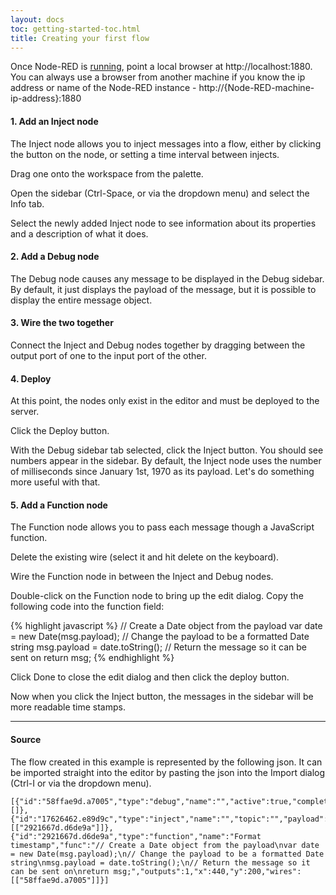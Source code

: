 ```yaml
---
layout: docs
toc: getting-started-toc.html
title: Creating your first flow
---
```


Once Node-RED is [running](running), point a local browser at  http://localhost:1880.
You can always use a browser from another machine if you know the ip address or name of
the Node-RED instance - http://{Node-RED-machine-ip-address}:1880

#### 1. Add an Inject node

The Inject node allows you to inject messages into a flow, either by clicking
the button on the node, or setting a time interval between injects.

Drag one onto the workspace from the palette.

Open the sidebar (Ctrl-Space, or via the dropdown menu) and select the Info tab.

Select the newly added Inject node to see information about its properties and a
description of what it does.

#### 2. Add a Debug node

The Debug node causes any message to be displayed in the Debug sidebar. By
default, it just displays the payload of the message, but it is possible to
display the entire message object.

#### 3. Wire the two together

Connect the Inject and Debug nodes together by dragging between the output port
of one to the input port of the other.

#### 4. Deploy

At this point, the nodes only exist in the editor and must be deployed to the
server.

Click the Deploy button.

With the Debug sidebar tab selected, click the Inject button. You should see
numbers appear in the sidebar. By default, the Inject node uses the number of
milliseconds since January 1st, 1970 as its payload. Let's do something more
useful with that.

#### 5. Add a Function node

The Function node allows you to pass each message though a JavaScript function.

Delete the existing wire (select it and hit delete on the keyboard).

Wire the Function node in between the Inject and Debug nodes. 

Double-click on the Function node to bring up the edit dialog. Copy the following
code into the function field:

{% highlight javascript %}
// Create a Date object from the payload
var date = new Date(msg.payload);
// Change the payload to be a formatted Date string
msg.payload = date.toString();
// Return the message so it can be sent on
return msg;
{% endhighlight %}

Click Done to close the edit dialog and then click the deploy button.

Now when you click the Inject button, the messages in the sidebar will be more
readable time stamps.

***

#### Source

The flow created in this example is represented by the following json. It can be
imported straight into the editor by pasting the json into the Import dialog
(Ctrl-I or via the dropdown menu).


    [{"id":"58ffae9d.a7005","type":"debug","name":"","active":true,"complete":false,"x":640,"y":200,"wires":[]},{"id":"17626462.e89d9c","type":"inject","name":"","topic":"","payload":"","repeat":"","once":false,"x":240,"y":200,"wires":[["2921667d.d6de9a"]]},{"id":"2921667d.d6de9a","type":"function","name":"Format timestamp","func":"// Create a Date object from the payload\nvar date = new Date(msg.payload);\n// Change the payload to be a formatted Date string\nmsg.payload = date.toString();\n// Return the message so it can be sent on\nreturn msg;","outputs":1,"x":440,"y":200,"wires":[["58ffae9d.a7005"]]}]
